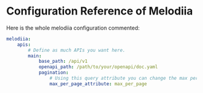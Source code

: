 Configuration Reference of Melodiia
===================================

Here is the whole melodiia configuration commented:

```yaml
melodiia:
    apis:
        # Define as much APIs you want here.
        main:
            base_path: /api/v1
            openapi_path: /path/to/your/openapi/doc.yaml
            pagination:
                # Using this query attribute you can change the max per page
                max_per_page_attribute: max_per_page
```


